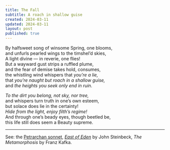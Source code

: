 ```yaml
---
title: The Fall
subtitle: A roach in shallow guise
created: 2024-03-11
updated: 2024-03-11
layout: post
published: true
---
```


By halfsweet song of winsome Spring, one blooms,<br>
and unfurls pearled wings to the timshel’d skies,<br>
A light divine — in reverie, one flies!<br>
But a wayward gust strips a ruffled plume,<br>
and the fear of demise takes hold, consumes,<br>
the whistling wind whispers that _you’re a lie,_<br>
that _you’re naught but roach in a shallow guise,_<br>
and _the heights you seek only end in ruin._<br>

_To the dirt you belong, not sky, nor tree,_<br>
and whispers turn truth in one’s own esteem,<br>
but solace does lie in the certainty!<br>
_Hide from the light, enjoy filth’s regime!_<br>
And through one’s beady eyes, though beetled be,<br>
this life still does seem a Beauty supreme.

---

See: the [Petrarchan sonnet](https://en.wikipedia.org/wiki/Petrarchan_sonnet), [_East of Eden_](../../reading/steinbeck-john-east-of-eden) by John Steinbeck, _The Metamorphosis_ by Franz Kafka.
